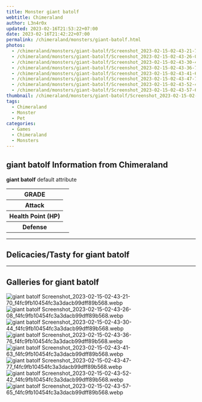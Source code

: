 ```yaml
---
title: Monster giant batolf
webtitle: Chimeraland
author: L3n4r0x
updated: 2023-02-16T21:53:22+07:00
date: 2023-02-16T21:42:22+07:00
permalink: /chimeraland/monsters/giant-batolf.html
photos:
  - /chimeraland/monsters/giant-batolf/Screenshot_2023-02-15-02-43-21-70_f4fc9fb10454fc3a3dacb99dff89b568.webp
  - /chimeraland/monsters/giant-batolf/Screenshot_2023-02-15-02-43-26-08_f4fc9fb10454fc3a3dacb99dff89b568.webp
  - /chimeraland/monsters/giant-batolf/Screenshot_2023-02-15-02-43-30-44_f4fc9fb10454fc3a3dacb99dff89b568.webp
  - /chimeraland/monsters/giant-batolf/Screenshot_2023-02-15-02-43-36-76_f4fc9fb10454fc3a3dacb99dff89b568.webp
  - /chimeraland/monsters/giant-batolf/Screenshot_2023-02-15-02-43-41-63_f4fc9fb10454fc3a3dacb99dff89b568.webp
  - /chimeraland/monsters/giant-batolf/Screenshot_2023-02-15-02-43-47-77_f4fc9fb10454fc3a3dacb99dff89b568.webp
  - /chimeraland/monsters/giant-batolf/Screenshot_2023-02-15-02-43-52-42_f4fc9fb10454fc3a3dacb99dff89b568.webp
  - /chimeraland/monsters/giant-batolf/Screenshot_2023-02-15-02-43-57-65_f4fc9fb10454fc3a3dacb99dff89b568.webp
thumbnail: /chimeraland/monsters/giant-batolf/Screenshot_2023-02-15-02-43-21-70_f4fc9fb10454fc3a3dacb99dff89b568.webp
tags:
  - Chimeraland
  - Monster
  - Pet
categories:
  - Games
  - Chimeraland
  - Monsters
---
```


<section id="bootstrap-wrapper"><link rel="stylesheet" href="https://rawcdn.githack.com/dimaslanjaka/Web-Manajemen/0c3b5aa1813bd4abcd2c11bf3e37928b15c28664/css/bootstrap-5-3-0-alpha3-wrapper.css"/><h2>giant batolf Information from Chimeraland</h2><p><b>giant batolf</b> default attribute <table><tr><th>GRADE</th><td></td></tr><tr><th>Attack</th><td></td></tr><tr><th>Health Point (HP)</th><td></td></tr><tr><th>Defense</th><td></td></tr></table></p><hr/><h2>Delicacies/Tasty for giant batolf</h2><hr/><div id="gallery"><h2>Galleries for giant batolf</h2><div class="row"><div class="col-lg-6 col-12"><img src="/chimeraland/monsters/giant-batolf/Screenshot_2023-02-15-02-43-21-70_f4fc9fb10454fc3a3dacb99dff89b568.webp" alt="giant batolf Screenshot_2023-02-15-02-43-21-70_f4fc9fb10454fc3a3dacb99dff89b568.webp"/></div><div class="col-lg-6 col-12"><img src="/chimeraland/monsters/giant-batolf/Screenshot_2023-02-15-02-43-26-08_f4fc9fb10454fc3a3dacb99dff89b568.webp" alt="giant batolf Screenshot_2023-02-15-02-43-26-08_f4fc9fb10454fc3a3dacb99dff89b568.webp"/></div><div class="col-lg-6 col-12"><img src="/chimeraland/monsters/giant-batolf/Screenshot_2023-02-15-02-43-30-44_f4fc9fb10454fc3a3dacb99dff89b568.webp" alt="giant batolf Screenshot_2023-02-15-02-43-30-44_f4fc9fb10454fc3a3dacb99dff89b568.webp"/></div><div class="col-lg-6 col-12"><img src="/chimeraland/monsters/giant-batolf/Screenshot_2023-02-15-02-43-36-76_f4fc9fb10454fc3a3dacb99dff89b568.webp" alt="giant batolf Screenshot_2023-02-15-02-43-36-76_f4fc9fb10454fc3a3dacb99dff89b568.webp"/></div><div class="col-lg-6 col-12"><img src="/chimeraland/monsters/giant-batolf/Screenshot_2023-02-15-02-43-41-63_f4fc9fb10454fc3a3dacb99dff89b568.webp" alt="giant batolf Screenshot_2023-02-15-02-43-41-63_f4fc9fb10454fc3a3dacb99dff89b568.webp"/></div><div class="col-lg-6 col-12"><img src="/chimeraland/monsters/giant-batolf/Screenshot_2023-02-15-02-43-47-77_f4fc9fb10454fc3a3dacb99dff89b568.webp" alt="giant batolf Screenshot_2023-02-15-02-43-47-77_f4fc9fb10454fc3a3dacb99dff89b568.webp"/></div><div class="col-lg-6 col-12"><img src="/chimeraland/monsters/giant-batolf/Screenshot_2023-02-15-02-43-52-42_f4fc9fb10454fc3a3dacb99dff89b568.webp" alt="giant batolf Screenshot_2023-02-15-02-43-52-42_f4fc9fb10454fc3a3dacb99dff89b568.webp"/></div><div class="col-lg-6 col-12"><img src="/chimeraland/monsters/giant-batolf/Screenshot_2023-02-15-02-43-57-65_f4fc9fb10454fc3a3dacb99dff89b568.webp" alt="giant batolf Screenshot_2023-02-15-02-43-57-65_f4fc9fb10454fc3a3dacb99dff89b568.webp"/></div></div></div></section>